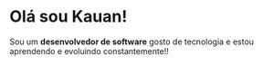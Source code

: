 # Olá sou Kauan!
Sou um **desenvolvedor de software** gosto de tecnologia e estou aprendendo e evoluindo constantemente!!
